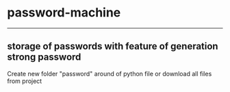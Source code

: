 # password-machine

------------------------------------------------------------------
storage of passwords with feature of generation strong password
------------------------------------------------------------------

Create new folder "password" around of python file or download all files from project 
